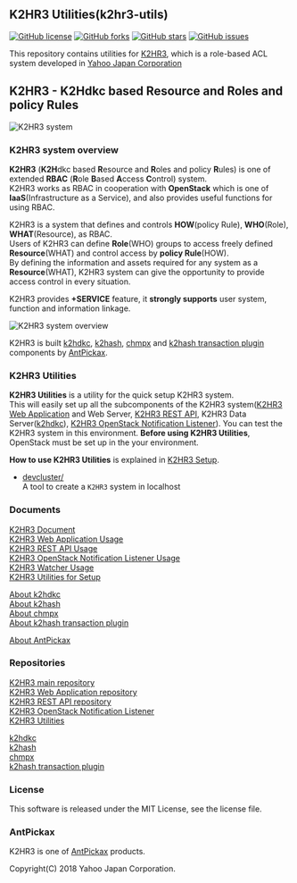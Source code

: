 K2HR3 Utilities(k2hr3-utils)
----------------------------
[![GitHub license](https://img.shields.io/badge/license-MIT-blue.svg)](https://github.com/yahoojapan/k2hr3_utils/master/COPYING)
[![GitHub forks](https://img.shields.io/github/forks/yahoojapan/k2hr3_utils.svg)](https://github.com/yahoojapan/k2hr3_utils/network)
[![GitHub stars](https://img.shields.io/github/stars/yahoojapan/k2hr3_utils.svg)](https://github.com/yahoojapan/k2hr3_utils/stargazers)
[![GitHub issues](https://img.shields.io/github/issues/yahoojapan/k2hr3_utils.svg)](https://github.com/yahoojapan/k2hr3_utils/issues)

This repository contains utilities for [K2HR3](https://k2hr3.antpick.ax/), which is a role-based ACL system developed in [Yahoo Japan Corporation](https://about.yahoo.co.jp/info/en/company/)

## **K2HR3** - **K2H**dkc based **R**esource and **R**oles and policy **R**ules

![K2HR3 system](https://k2hr3.antpick.ax/images/top_k2hr3.png)

### K2HR3 system overview
**K2HR3** (**K2H**dkc based **R**esource and **R**oles and policy **R**ules) is one of extended **RBAC** (**R**ole **B**ased **A**ccess **C**ontrol) system.  
K2HR3 works as RBAC in cooperation with **OpenStack** which is one of **IaaS**(Infrastructure as a Service), and also provides useful functions for using RBAC.  

K2HR3 is a system that defines and controls **HOW**(policy Rule), **WHO**(Role), **WHAT**(Resource), as RBAC.  
Users of K2HR3 can define **Role**(WHO) groups to access freely defined **Resource**(WHAT) and control access by **policy Rule**(HOW).  
By defining the information and assets required for any system as a **Resource**(WHAT), K2HR3 system can give the opportunity to provide access control in every situation.  

K2HR3 provides **+SERVICE** feature, it **strongly supports** user system, function and information linkage.

![K2HR3 system overview](https://k2hr3.antpick.ax/images/overview_abstract.png)

K2HR3 is built [k2hdkc](https://github.com/yahoojapan/k2hdkc), [k2hash](https://github.com/yahoojapan/k2hash), [chmpx](https://github.com/yahoojapan/chmpx) and [k2hash transaction plugin](https://github.com/yahoojapan/k2htp_dtor) components by [AntPickax](https://antpick.ax/).

### K2HR3 Utilities
**K2HR3 Utilities** is a utility for the quick setup K2HR3 system.  
This will easily set up all the subcomponents of the K2HR3 system([K2HR3 Web Application](https://k2hr3.antpick.ax/usage_app.html) and Web Server, [K2HR3 REST API](https://k2hr3.antpick.ax/api.html), K2HR3 Data Server([k2hdkc](https://github.com/yahoojapan/k2hdkc)), [K2HR3 OpenStack Notification Listener](https://k2hr3.antpick.ax/detail_osnl.html)).
You can test the K2HR3 system in this environment.
**Before using K2HR3 Utilities**, OpenStack must be set up in the your environment.

**How to use K2HR3 Utilities** is explained in [K2HR3 Setup](https://k2hr3.antpick.ax/setup.html).
- [devcluster/](/devcluster)  
  A tool to create a `K2HR3` system in localhost

### Documents
[K2HR3 Document](https://k2hr3.antpick.ax/indexja.html)  
[K2HR3 Web Application Usage](https://k2hr3.antpick.ax/usage_app.html)  
[K2HR3 REST API Usage](https://k2hr3.antpick.ax/api.html)  
[K2HR3 OpenStack Notification Listener Usage](https://k2hr3.antpick.ax/detail_osnl.html)  
[K2HR3 Watcher Usage](https://k2hr3.antpick.ax/tools.html)  
[K2HR3 Utilities for Setup](https://k2hr3.antpick.ax/setup.html)  

[About k2hdkc](https://k2hdkc.antpick.ax/)  
[About k2hash](https://k2hash.antpick.ax/)  
[About chmpx](https://chmpx.antpick.ax/)  
[About k2hash transaction plugin](https://k2htpdtor.antpick.ax/)  

[About AntPickax](https://antpick.ax/)  

### Repositories
[K2HR3 main repository](https://github.com/yahoojapan/k2hr3)  
[K2HR3 Web Application repository](https://github.com/yahoojapan/k2hr3_app)  
[K2HR3 REST API repository](https://github.com/yahoojapan/k2hr3_api)  
[K2HR3 OpenStack Notification Listener](https://github.com/yahoojapan/k2hr3_osnl)  
[K2HR3 Utilities](https://github.com/yahoojapan/k2hr3_utils)  

[k2hdkc](https://github.com/yahoojapan/k2hdkc)  
[k2hash](https://github.com/yahoojapan/k2hash)  
[chmpx](https://github.com/yahoojapan/chmpx)  
[k2hash transaction plugin](https://github.com/yahoojapan/k2htp_dtor)  

### License
This software is released under the MIT License, see the license file.

### AntPickax
K2HR3 is one of [AntPickax](https://antpick.ax/) products.

Copyright(C) 2018 Yahoo Japan Corporation.
